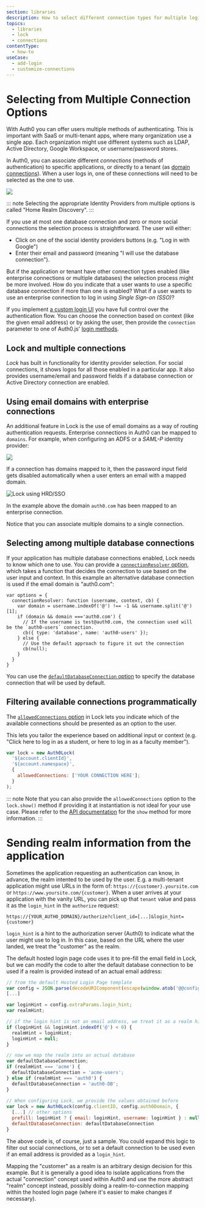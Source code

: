 ```yaml
---
section: libraries
description: How to select different connection types for multiple login options with Lock V11.
topics:
  - libraries
  - lock
  - connections
contentType:
  - how-to
useCase:
  - add-login
  - customize-connections
---
```

# Selecting from Multiple Connection Options

With Auth0 you can offer users multiple methods of authenticating. This is important with SaaS or multi-tenant apps, where many organization use a single app. Each organization might use different systems such as LDAP, Active Directory, Google Workspace, or username/password stores.

In Auth0, you can associate different *connections* (methods of authentication) to specific applications, or directly to a tenant (as [domain connections](/api/management/guides/connections/promote-connection-domain-level)). When a user logs in, one of these connections will need to be selected as the one to use.

![](/media/articles/hrd/sd4h-6wlwOsQA1PCQKLAmtQ.png)

::: note
Selecting the appropriate Identity Providers from multiple options is called "Home Realm Discovery".
:::

If you use at most one database connection and zero or more social connections the selection process is straightforward. The user will either:

* Click on one of the social identity providers buttons (e.g. "Log in with Google")
* Enter their email and password (meaning "I will use the database connection").

But if the application or tenant have other connection types enabled (like enterprise connections or multiple databases) the selection process might be more involved. How do you indicate that a user wants to use a specific database connection if more than one is enabled? What if a user wants to use an enterprise connection to log in using <dfn data-key="single-sign-on">Single Sign-on (SSO)</dfn>?

If you implement [a custom login UI](/libraries/when-to-use-lock#when-to-implement-lock-vs-a-custom-ui) you have full control over the authentication flow. You can choose the connection based on context (like the given email address) or by asking the user, then provide the `connection` parameter to one of Auth0.js' [login methods](/libraries/auth0js/v9#login).

## Lock and multiple connections

<dfn data-key="lock">Lock</dfn> has built in functionality for identity provider selection. For social connections, it shows logos for all those enabled in a particular app. It also provides username/email and password fields if a database connection or Active Directory connection are enabled. 

## Using email domains with enterprise connections

An additional feature in Lock is the use of email domains as a way of routing authentication requests. Enterprise connections in Auth0 can be mapped to `domains`. For example, when configuring an ADFS or a <dfn data-key="security-assertion-markup-language">SAML-P</dfn> identity provider:

![](/media/articles/libraries/lock/enterprise-connection.png)

If a connection has domains mapped to it, then the password input field gets disabled automatically when a user enters an email with a mapped domain.

![Lock using HRD/SSO](/media/articles/libraries/lock/hrd-sso.png)

In the example above the domain `auth0.com` has been mapped to an enterprise connection.

Notice that you can associate multiple domains to a single connection.

## Selecting among multiple database connections

If your application has multiple database connections enabled, Lock needs to know which one to use. You can provide a [`connectionResolver` option](https://github.com/auth0/lock#other-options), which takes a function that decides the connection to use based on the user input and context. In this example an alternative database connection is used if the email domain is "auth0.com":

```
var options = {
  connectionResolver: function (username, context, cb) {
    var domain = username.indexOf('@') !== -1 && username.split('@')[1];
    if (domain && domain ==='auth0.com') {
      // If the username is test@auth0.com, the connection used will be the `auth0-users` connection.
      cb({ type: 'database', name: 'auth0-users' });
    } else {
      // Use the default approach to figure it out the connection
      cb(null);
    }
  }
}
```

You can use the [`defaultDatabaseConnection` option](/libraries/lock/v11/configuration#defaultdatabaseconnection-string-) to specify the database connection that will be used by default.

## Filtering available connections programmatically

The [`allowedConnections` option](/libraries/lock/v11/configuration#allowedconnections-array-) in Lock lets you indicate which of the available connections should be presented as an option to the user.

This lets you tailor the experience based on additional input or context (e.g. "Click here to log in as a student, or here to log in as a faculty member").


```js
var lock = new Auth0Lock(
  '${account.clientId}',
  '${account.namespace}',
  {
    allowedConnections: ['YOUR CONNECTION HERE'];
  }
);
```

::: note
Note that you can also provide the `allowedConnections` option to the `lock.show()` method if providing it at instantiation is not ideal for your use case. Please refer to the [API documentation](/libraries/lock/v11/api#show-) for the `show` method for more information.
:::

# Sending realm information from the application

Sometimes the application requesting an authentication can know, in advance, the realm intented to be used by the user. E.g. a multi-tenant application might use URLs in the form of: `https://{customer}.yoursite.com` or `https://www.yoursite.com/{customer}`. When a user arrives at your application with the vanity URL, you can pick up that `tenant` value and pass it as the `login_hint` in the `authorize` request:

```
https://{YOUR_AUTH0_DOMAIN}/authorize?client_id=[...]&login_hint={customer}
```

`login_hint` is a hint to the authorization server (Auth0) to indicate what the user might use to log in. In this case, based on the URL where the user landed, we treat the "customer" as the realm.

The default hosted login page code uses it to pre-fill the email field in Lock, but we can modify the code to alter the default database connection to be used if a realm is provided instead of an actual email address:

```js
// from the default Hosted Login Page template
var config = JSON.parse(decodeURIComponent(escape(window.atob('@@config@@'))));
[...]

var loginHint = config.extraParams.login_hint;
var realmHint;

// if the login hint is not an email address, we treat it as a realm hint
if (loginHint && loginHint.indexOf('@') < 0) {
  realmHint = loginHint;
  loginHint = null;
}

// now we map the realm into an actual database
var defaultDatabaseConnection;
if (realmHint === 'acme') {
  defaultDatabaseConnection = 'acme-users';
} else if (realmHint === 'auth0') {
  defaultDatabaseConnection = 'auth0-DB';
}
    
// When configuring Lock, we provide the values obtained before
var lock = new Auth0Lock(config.clientID, config.auth0Domain, {
  [...] // other options
  prefill: loginHint ? { email: loginHint, username: loginHint } : null,
  defaultDatabaseConnection: defaultDatabaseConnection
}
```

The above code is, of course, just a sample. You could expand this logic to filter out social connections, or to set a default connection to be used even if an email address is provided as a `login_hint`. 

Mapping the "customer" as a realm is an arbitrary design decision for this example. But it is generally a good idea to isolate applications from the actual "connection" concept used within Auth0 and use the more abstract "realm" concept instead, possibly doing a realm-to-connection mapping within the hosted login page (where it's easier to make changes if necessary).
